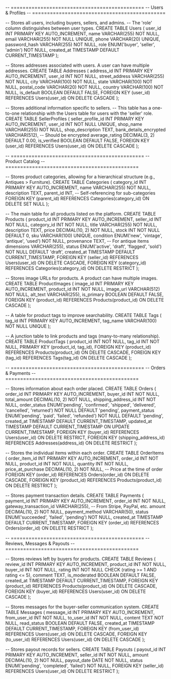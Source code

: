 -- =============================================
-- Users & Profiles
-- =============================================

-- Stores all users, including buyers, sellers, and admins.
-- The 'role' column distinguishes between user types.
CREATE TABLE Users (
    user_id INT PRIMARY KEY AUTO_INCREMENT,
    name VARCHAR(255) NOT NULL,
    email VARCHAR(255) NOT NULL UNIQUE,
    phone VARCHAR(20) UNIQUE,
    password_hash VARCHAR(255) NOT NULL,
    role ENUM('buyer', 'seller', 'admin') NOT NULL,
    created_at TIMESTAMP DEFAULT CURRENT_TIMESTAMP
);

-- Stores addresses associated with users. A user can have multiple addresses.
CREATE TABLE Addresses (
    address_id INT PRIMARY KEY AUTO_INCREMENT,
    user_id INT NOT NULL,
    street_address VARCHAR(255) NOT NULL,
    city VARCHAR(100) NOT NULL,
    state VARCHAR(100) NOT NULL,
    postal_code VARCHAR(20) NOT NULL,
    country VARCHAR(100) NOT NULL,
    is_default BOOLEAN DEFAULT FALSE,
    FOREIGN KEY (user_id) REFERENCES Users(user_id) ON DELETE CASCADE
);

-- Stores additional information specific to sellers.
-- This table has a one-to-one relationship with the Users table for users with the 'seller' role.
CREATE TABLE SellerProfiles (
    seller_profile_id INT PRIMARY KEY AUTO_INCREMENT,
    user_id INT NOT NULL UNIQUE,
    shop_name VARCHAR(255) NOT NULL,
    shop_description TEXT,
    bank_details_encrypted VARCHAR(512), -- Should be encrypted
    average_rating DECIMAL(3, 2) DEFAULT 0.00,
    is_verified BOOLEAN DEFAULT FALSE,
    FOREIGN KEY (user_id) REFERENCES Users(user_id) ON DELETE CASCADE
);

-- =============================================
-- Product Catalog
-- =============================================

-- Stores product categories, allowing for a hierarchical structure (e.g., Antiques > Furniture).
CREATE TABLE Categories (
    category_id INT PRIMARY KEY AUTO_INCREMENT,
    name VARCHAR(255) NOT NULL,
    description TEXT,
    parent_id INT, -- Self-referencing for sub-categories
    FOREIGN KEY (parent_id) REFERENCES Categories(category_id) ON DELETE SET NULL
);

-- The main table for all products listed on the platform.
CREATE TABLE Products (
    product_id INT PRIMARY KEY AUTO_INCREMENT,
    seller_id INT NOT NULL,
    category_id INT NOT NULL,
    title VARCHAR(255) NOT NULL,
    description TEXT,
    price DECIMAL(10, 2) NOT NULL,
    stock INT NOT NULL DEFAULT 0,
    sku VARCHAR(100) UNIQUE,
    condition ENUM('new', 'vintage', 'antique', 'used') NOT NULL,
    provenance TEXT, -- For antique items
    dimensions VARCHAR(255),
    status ENUM('active', 'draft', 'flagged', 'sold') NOT NULL DEFAULT 'draft',
    created_at TIMESTAMP DEFAULT CURRENT_TIMESTAMP,
    FOREIGN KEY (seller_id) REFERENCES Users(user_id) ON DELETE CASCADE,
    FOREIGN KEY (category_id) REFERENCES Categories(category_id) ON DELETE RESTRICT
);

-- Stores image URLs for products. A product can have multiple images.
CREATE TABLE ProductImages (
    image_id INT PRIMARY KEY AUTO_INCREMENT,
    product_id INT NOT NULL,
    image_url VARCHAR(512) NOT NULL,
    alt_text VARCHAR(255),
    is_primary BOOLEAN DEFAULT FALSE,
    FOREIGN KEY (product_id) REFERENCES Products(product_id) ON DELETE CASCADE
);

-- A table for product tags to improve searchability.
CREATE TABLE Tags (
    tag_id INT PRIMARY KEY AUTO_INCREMENT,
    tag_name VARCHAR(100) NOT NULL UNIQUE
);

-- A junction table to link products and tags (many-to-many relationship).
CREATE TABLE ProductTags (
    product_id INT NOT NULL,
    tag_id INT NOT NULL,
    PRIMARY KEY (product_id, tag_id),
    FOREIGN KEY (product_id) REFERENCES Products(product_id) ON DELETE CASCADE,
    FOREIGN KEY (tag_id) REFERENCES Tags(tag_id) ON DELETE CASCADE
);


-- =============================================
-- Orders & Payments
-- =============================================

-- Stores information about each order placed.
CREATE TABLE Orders (
    order_id INT PRIMARY KEY AUTO_INCREMENT,
    buyer_id INT NOT NULL,
    total_amount DECIMAL(10, 2) NOT NULL,
    shipping_address_id INT NOT NULL,
    order_status ENUM('pending', 'confirmed', 'shipped', 'delivered', 'cancelled', 'returned') NOT NULL DEFAULT 'pending',
    payment_status ENUM('pending', 'paid', 'failed', 'refunded') NOT NULL DEFAULT 'pending',
    created_at TIMESTAMP DEFAULT CURRENT_TIMESTAMP,
    updated_at TIMESTAMP DEFAULT CURRENT_TIMESTAMP ON UPDATE CURRENT_TIMESTAMP,
    FOREIGN KEY (buyer_id) REFERENCES Users(user_id) ON DELETE RESTRICT,
    FOREIGN KEY (shipping_address_id) REFERENCES Addresses(address_id) ON DELETE RESTRICT
);

-- Stores the individual items within each order.
CREATE TABLE OrderItems (
    order_item_id INT PRIMARY KEY AUTO_INCREMENT,
    order_id INT NOT NULL,
    product_id INT NOT NULL,
    quantity INT NOT NULL,
    price_at_purchase DECIMAL(10, 2) NOT NULL, -- Price at the time of order
    FOREIGN KEY (order_id) REFERENCES Orders(order_id) ON DELETE CASCADE,
    FOREIGN KEY (product_id) REFERENCES Products(product_id) ON DELETE RESTRICT
);

-- Stores payment transaction details.
CREATE TABLE Payments (
    payment_id INT PRIMARY KEY AUTO_INCREMENT,
    order_id INT NOT NULL,
    gateway_transaction_id VARCHAR(255), -- From Stripe, PayPal, etc.
    amount DECIMAL(10, 2) NOT NULL,
    payment_method VARCHAR(50),
    status ENUM('succeeded', 'failed', 'pending') NOT NULL,
    created_at TIMESTAMP DEFAULT CURRENT_TIMESTAMP,
    FOREIGN KEY (order_id) REFERENCES Orders(order_id) ON DELETE RESTRICT
);

-- =============================================
-- Reviews, Messages & Payouts
-- =============================================

-- Stores reviews left by buyers for products.
CREATE TABLE Reviews (
    review_id INT PRIMARY KEY AUTO_INCREMENT,
    product_id INT NOT NULL,
    buyer_id INT NOT NULL,
    rating INT NOT NULL CHECK (rating >= 1 AND rating <= 5),
    comment TEXT,
    is_moderated BOOLEAN DEFAULT FALSE,
    created_at TIMESTAMP DEFAULT CURRENT_TIMESTAMP,
    FOREIGN KEY (product_id) REFERENCES Products(product_id) ON DELETE CASCADE,
    FOREIGN KEY (buyer_id) REFERENCES Users(user_id) ON DELETE CASCADE
);

-- Stores messages for the buyer-seller communication system.
CREATE TABLE Messages (
    message_id INT PRIMARY KEY AUTO_INCREMENT,
    from_user_id INT NOT NULL,
    to_user_id INT NOT NULL,
    content TEXT NOT NULL,
    read_status BOOLEAN DEFAULT FALSE,
    created_at TIMESTAMP DEFAULT CURRENT_TIMESTAMP,
    FOREIGN KEY (from_user_id) REFERENCES Users(user_id) ON DELETE CASCADE,
    FOREIGN KEY (to_user_id) REFERENCES Users(user_id) ON DELETE CASCADE
);

-- Stores payout records for sellers.
CREATE TABLE Payouts (
    payout_id INT PRIMARY KEY AUTO_INCREMENT,
    seller_id INT NOT NULL,
    amount DECIMAL(10, 2) NOT NULL,
    payout_date DATE NOT NULL,
    status ENUM('pending', 'completed', 'failed') NOT NULL,
    FOREIGN KEY (seller_id) REFERENCES Users(user_id) ON DELETE RESTRICT
);
